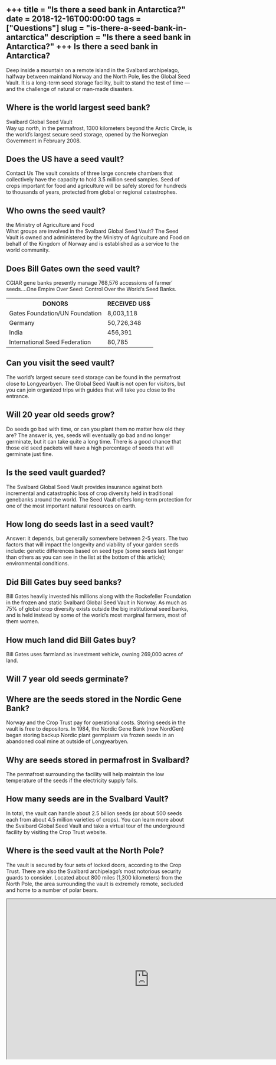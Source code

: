 +++
title = "Is there a seed bank in Antarctica?"
date = 2018-12-16T00:00:00
tags = ["Questions"]
slug = "is-there-a-seed-bank-in-antarctica"
description = "Is there a seed bank in Antarctica?"
+++
Is there a seed bank in Antarctica?
-----------------------------------

Deep inside a mountain on a remote island in the Svalbard archipelago, halfway between mainland Norway and the North Pole, lies the Global Seed Vault. It is a long-term seed storage facility, built to stand the test of time — and the challenge of natural or man-made disasters.

Where is the world largest seed bank?
-------------------------------------

Svalbard Global Seed Vault  
Way up north, in the permafrost, 1300 kilometers beyond the Arctic Circle, is the world’s largest secure seed storage, opened by the Norwegian Government in February 2008.

Does the US have a seed vault?
------------------------------

Contact Us The vault consists of three large concrete chambers that collectively have the capacity to hold 3.5 million seed samples. Seed of crops important for food and agriculture will be safely stored for hundreds to thousands of years, protected from global or regional catastrophes.

Who owns the seed vault?
------------------------

the Ministry of Agriculture and Food  
What groups are involved in the Svalbard Global Seed Vault? The Seed Vault is owned and administered by the Ministry of Agriculture and Food on behalf of the Kingdom of Norway and is established as a service to the world community.

Does Bill Gates own the seed vault?
-----------------------------------

CGIAR gene banks presently manage 768,576 accessions of farmer’ seeds….One Empire Over Seed: Control Over the World’s Seed Banks.

<table><tr><th>DONORS</th><th>RECEIVED US$</th></tr><tr><td>Gates Foundation/UN Foundation</td><td>8,003,118</td></tr><tr><td>Germany</td><td>50,726,348</td></tr><tr><td>India</td><td>456,391</td></tr><tr><td>International Seed Federation</td><td>80,785</td></tr></table>

Can you visit the seed vault?
-----------------------------

The world’s largest secure seed storage can be found in the permafrost close to Longyearbyen. The Global Seed Vault is not open for visitors, but you can join organized trips with guides that will take you close to the entrance.

Will 20 year old seeds grow?
----------------------------

Do seeds go bad with time, or can you plant them no matter how old they are? The answer is, yes, seeds will eventually go bad and no longer germinate, but it can take quite a long time. There is a good chance that those old seed packets will have a high percentage of seeds that will germinate just fine.

Is the seed vault guarded?
--------------------------

The Svalbard Global Seed Vault provides insurance against both incremental and catastrophic loss of crop diversity held in traditional genebanks around the world. The Seed Vault offers long-term protection for one of the most important natural resources on earth.

How long do seeds last in a seed vault?
---------------------------------------

Answer: it depends, but generally somewhere between 2-5 years. The two factors that will impact the longevity and viability of your garden seeds include: genetic differences based on seed type (some seeds last longer than others as you can see in the list at the bottom of this article); environmental conditions.

Did Bill Gates buy seed banks?
------------------------------

Bill Gates heavily invested his millions along with the Rockefeller Foundation in the frozen and static Svalbard Global Seed Vault in Norway. As much as 75% of global crop diversity exists outside the big institutional seed banks, and is held instead by some of the world’s most marginal farmers, most of them women.

How much land did Bill Gates buy?
---------------------------------

Bill Gates uses farmland as investment vehicle, owning 269,000 acres of land.

Will 7 year old seeds germinate?
--------------------------------

Where are the seeds stored in the Nordic Gene Bank?
---------------------------------------------------

Norway and the Crop Trust pay for operational costs. Storing seeds in the vault is free to depositors. In 1984, the Nordic Gene Bank (now NordGen) began storing backup Nordic plant germplasm via frozen seeds in an abandoned coal mine at outside of Longyearbyen.

Why are seeds stored in permafrost in Svalbard?
-----------------------------------------------

The permafrost surrounding the facility will help maintain the low temperature of the seeds if the electricity supply fails.

How many seeds are in the Svalbard Vault?
-----------------------------------------

In total, the vault can handle about 2.5 billion seeds (or about 500 seeds each from about 4.5 million varieties of crops). You can learn more about the Svalbard Global Seed Vault and take a virtual tour of the underground facility by visiting the Crop Trust website.

Where is the seed vault at the North Pole?
------------------------------------------

The vault is secured by four sets of locked doors, according to the Crop Trust. There are also the Svalbard archipelago’s most notorious security guards to consider. Located about 800 miles (1,300 kilometers) from the North Pole, the area surrounding the vault is extremely remote, secluded and home to a number of polar bears.

<iframe allow="accelerometer; autoplay; clipboard-write; encrypted-media; gyroscope; picture-in-picture" allowfullscreen="" class="__youtube_prefs__  epyt-is-override  no-lazyload" data-no-lazy="1" data-origheight="433" data-origwidth="770" data-skipgform_ajax_framebjll="" height="433" id="_ytid_27638" loading="lazy" src="https://www.youtube.com/embed/2_OEsf-1qgY?enablejsapi=1&autoplay=0&cc_load_policy=0&cc_lang_pref=&iv_load_policy=1&loop=0&modestbranding=0&rel=1&fs=1&playsinline=0&autohide=2&theme=dark&color=red&controls=1&" title="YouTube player" width="770"></iframe>